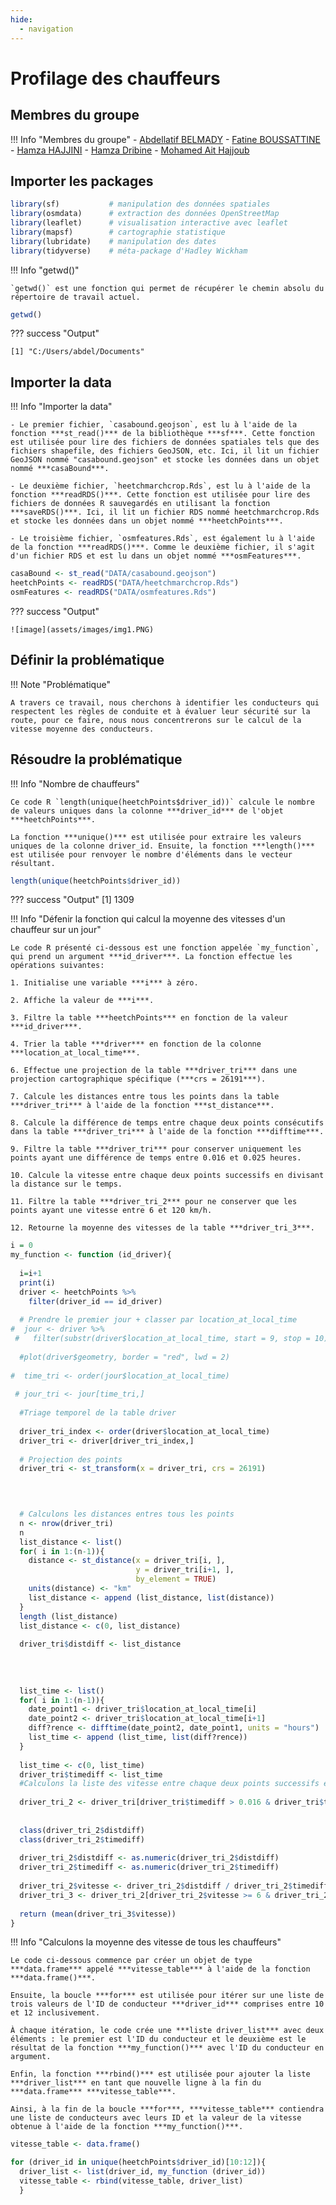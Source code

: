 ```yaml
---
hide:
  - navigation
---
```

# Profilage des chauffeurs

## **Membres du groupe**

!!! Info "Membres du groupe"
    - [Abdellatif BELMADY](https://github.com/Abdellatif-belmady/)
    - [Fatine BOUSSATTINE](https://github.com/FatineDev/)
    - [Hamza HAJJINI](https://github.com/HAJJINIHamza/)
    - [Hamza Dribine](https://github.com/hamza-dri/)
    - [Mohamed Ait Hajjoub](https://github.com/)

## **Importer les packages**

```r linenums="1"
library(sf)           # manipulation des données spatiales
library(osmdata)      # extraction des données OpenStreetMap
library(leaflet)      # visualisation interactive avec leaflet
library(mapsf)        # cartographie statistique
library(lubridate)    # manipulation des dates
library(tidyverse)    # méta-package d'Hadley Wickham
```



!!! Info "getwd()"

    `getwd()` est une fonction qui permet de récupérer le chemin absolu du répertoire de travail actuel.

```r linenums="7"
getwd()
```

??? success "Output"

    [1] "C:/Users/abdel/Documents"

## **Importer la data**

!!! Info "Importer la data"

    - Le premier fichier, `casabound.geojson`, est lu à l'aide de la fonction ***st_read()*** de la bibliothèque ***sf***. Cette fonction est utilisée pour lire des fichiers de données spatiales tels que des fichiers shapefile, des fichiers GeoJSON, etc. Ici, il lit un fichier GeoJSON nommé "casabound.geojson" et stocke les données dans un objet nommé ***casaBound***.

    - Le deuxième fichier, `heetchmarchcrop.Rds`, est lu à l'aide de la fonction ***readRDS()***. Cette fonction est utilisée pour lire des fichiers de données R sauvegardés en utilisant la fonction ***saveRDS()***. Ici, il lit un fichier RDS nommé heetchmarchcrop.Rds et stocke les données dans un objet nommé ***heetchPoints***.

    - Le troisième fichier, `osmfeatures.Rds`, est également lu à l'aide de la fonction ***readRDS()***. Comme le deuxième fichier, il s'agit d'un fichier RDS et est lu dans un objet nommé ***osmFeatures***.

```r linenums="8"
casaBound <- st_read("DATA/casabound.geojson")
heetchPoints <- readRDS("DATA/heetchmarchcrop.Rds")
osmFeatures <- readRDS("DATA/osmfeatures.Rds")
```

??? success "Output"

    ![image](assets/images/img1.PNG)


## **Définir la problématique**

!!! Note "Problématique"

    A travers ce travail, nous cherchons à identifier les conducteurs qui respectent les règles de conduite et à évaluer leur sécurité sur la route, pour ce faire, nous nous concentrerons sur le calcul de la vitesse moyenne des conducteurs.

## **Résoudre la problématique**

!!! Info "Nombre de chauffeurs"

    Ce code R `length(unique(heetchPoints$driver_id))` calcule le nombre de valeurs uniques dans la colonne ***driver_id*** de l'objet ***heetchPoints***.

    La fonction ***unique()*** est utilisée pour extraire les valeurs uniques de la colonne driver_id. Ensuite, la fonction ***length()*** est utilisée pour renvoyer le nombre d'éléments dans le vecteur résultant.

```r linenums="11" title="Nombre de chauffeurs"
length(unique(heetchPoints$driver_id))
```
??? success "Output"
    [1] 1309

!!! Info "Défenir la fonction qui calcul la moyenne des vitesses d'un chauffeur sur un jour"

    Le code R présenté ci-dessous est une fonction appelée `my_function`, qui prend un argument ***id_driver***. La fonction effectue les opérations suivantes:

    1. Initialise une variable ***i*** à zéro.

    2. Affiche la valeur de ***i***.

    3. Filtre la table ***heetchPoints*** en fonction de la valeur ***id_driver***.

    4. Trier la table ***driver*** en fonction de la colonne ***location_at_local_time***.

    6. Effectue une projection de la table ***driver_tri*** dans une projection cartographique spécifique (***crs = 26191***).

    7. Calcule les distances entre tous les points dans la table ***driver_tri*** à l'aide de la fonction ***st_distance***.

    8. Calcule la différence de temps entre chaque deux points consécutifs dans la table ***driver_tri*** à l'aide de la fonction ***difftime***.

    9. Filtre la table ***driver_tri*** pour conserver uniquement les points ayant une différence de temps entre 0.016 et 0.025 heures.

    10. Calcule la vitesse entre chaque deux points successifs en divisant la distance sur le temps.

    11. Filtre la table ***driver_tri_2*** pour ne conserver que les points ayant une vitesse entre 6 et 120 km/h.

    12. Retourne la moyenne des vitesses de la table ***driver_tri_3***.

```r linenums="12" title="Défenir la fonction qui calcul la moyenne des vitesses d'un chauffeur sur un jour"
i = 0
my_function <- function (id_driver){
  
  i=i+1
  print(i)
  driver <- heetchPoints %>% 
    filter(driver_id == id_driver) 
  
  # Prendre le premier jour + classer par location_at_local_time
#  jour <- driver %>% 
 #   filter(substr(driver$location_at_local_time, start = 9, stop = 10) == "01")
  
  #plot(driver$geometry, border = "red", lwd = 2)
  
#  time_tri <- order(jour$location_at_local_time)
  
 # jour_tri <- jour[time_tri,]
  
  #Triage temporel de la table driver 
  
  driver_tri_index <- order(driver$location_at_local_time)
  driver_tri <- driver[driver_tri_index,]
  
  # Projection des points
  driver_tri <- st_transform(x = driver_tri, crs = 26191)
  
  


  # Calculons les distances entres tous les points
  n <- nrow(driver_tri)  
  n
  list_distance <- list()
  for( i in 1:(n-1)){
    distance <- st_distance(x = driver_tri[i, ],
                            y = driver_tri[i+1, ],
                            by_element = TRUE)
    units(distance) <- "km"
    list_distance <- append (list_distance, list(distance))
  }
  length (list_distance)
  list_distance <- c(0, list_distance)
  
  driver_tri$distdiff <- list_distance
  
  
  
  
  list_time <- list()
  for( i in 1:(n-1)){
    date_point1 <- driver_tri$location_at_local_time[i]
    date_point2 <- driver_tri$location_at_local_time[i+1]
    diff?rence <- difftime(date_point2, date_point1, units = "hours")
    list_time <- append (list_time, list(diff?rence))
  }
  
  list_time <- c(0, list_time)
  driver_tri$timediff <- list_time
  #Calculons la liste des vitesse entre chaque deux points successifs en divisant la distance sur le temps
  
  driver_tri_2 <- driver_tri[driver_tri$timediff > 0.016 & driver_tri$timediff < 0.025, ]
  
  
  class(driver_tri_2$distdiff)
  class(driver_tri_2$timediff)
  
  driver_tri_2$distdiff <- as.numeric(driver_tri_2$distdiff)
  driver_tri_2$timediff <- as.numeric(driver_tri_2$timediff)
  
  driver_tri_2$vitesse <- driver_tri_2$distdiff / driver_tri_2$timediff
  driver_tri_3 <- driver_tri_2[driver_tri_2$vitesse >= 6 & driver_tri_2$vitesse <= 120, ]
  
  return (mean(driver_tri_3$vitesse))
}
```

!!! Info "Calculons la moyenne des vitesse de tous les chauffeurs"

    Le code ci-dessous commence par créer un objet de type ***data.frame*** appelé ***vitesse_table*** à l'aide de la fonction ***data.frame()***.

    Ensuite, la boucle ***for*** est utilisée pour itérer sur une liste de trois valeurs de l'ID de conducteur ***driver_id*** comprises entre 10 et 12 inclusivement.

    À chaque itération, le code crée une ***liste driver_list*** avec deux éléments : le premier est l'ID du conducteur et le deuxième est le résultat de la fonction ***my_function()*** avec l'ID du conducteur en argument.

    Enfin, la fonction ***rbind()*** est utilisée pour ajouter la liste ***driver_list*** en tant que nouvelle ligne à la fin du ***data.frame*** ***vitesse_table***.

    Ainsi, à la fin de la boucle ***for***, ***vitesse_table*** contiendra une liste de conducteurs avec leurs ID et la valeur de la vitesse obtenue à l'aide de la fonction ***my_function()***.

```r linenums="86" title="Calculons la moyenne des vitesse de tous les chauffeurs"
vitesse_table <- data.frame()

for (driver_id in unique(heetchPoints$driver_id)[10:12]){
  driver_list <- list(driver_id, my_function (driver_id))
  vitesse_table <- rbind(vitesse_table, driver_list)
  }
```








